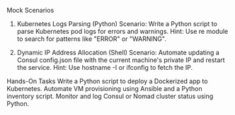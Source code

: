 Mock Scenarios
1. Kubernetes Logs Parsing (Python)
Scenario: Write a Python script to parse Kubernetes pod logs for errors and warnings. Hint: Use re module to search for patterns like "ERROR" or "WARNING".

2. Dynamic IP Address Allocation (Shell)
Scenario: Automate updating a Consul config.json file with the current machine's private IP and restart the service. Hint: Use hostname -I or ifconfig to fetch the IP.

Hands-On Tasks
Write a Python script to deploy a Dockerized app to Kubernetes.
Automate VM provisioning using Ansible and a Python inventory script.
Monitor and log Consul or Nomad cluster status using Python.
